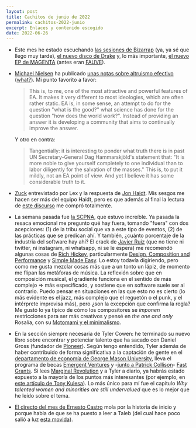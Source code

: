 ```yaml
---
layout: post
title: Cachitos de junio de 2022
permalink: cachitos-2022-junio
excerpt: Enlaces y contenido escogido
date: 2022-06-26
---
```


- Este mes he estado escuchando [las sesiones de Bizarrap](https://www.youtube.com/c/Bizarrap/videos) (ya, ya sé que llego muy tarde), [el nuevo disco de Drake](https://open.spotify.com/album/3cf4iSSKd8ffTncbtKljXw?si=GwasmxGgQsuaa9mTfyGdZg) y, lo más importante, [el nuevo EP de MAGENTA](https://open.spotify.com/album/7iR4dGg2MrmVagELFMdpJI?si=6z0L4KZWSJqIDNoZQX0EyA) (antes eran [FAUVE](https://www.youtube.com/watch?v=wDxchoqHQbg)).
- [Michael Nielsen](https://twitter.com/michael_nielsen) ha publicado [unas notas sobre altruismo efectivo](https://michaelnotebook.com/eanotes/) ([what?](https://www.effectivealtruism.org/articles/introduction-to-effective-altruism)). Mi punto favorito a favor:
    >This is, to me, one of the most attractive and powerful features of EA. It makes it very different to most ideologies, which are often rather static. EA is, in some sense, an attempt to do for the question "what is the good?" what science has done for the question "how does the world work?". Instead of providing an answer it is developing a community that aims to continually improve the answer.

    Y otro en contra:
    >Tangentially: it is interesting to ponder what truth there is in past UN Secretary-General Dag Hammarskjöld's statement that: "It is more noble to give yourself completely to one individual than to labor diligently for the salvation of the masses." This is, to put it mildly, not an EA point of view. And yet I believe it has some considerable truth to it.
- [Zuck](https://www.youtube.com/watch?v=5zOHSysMmH0) entrevistado por Lex y la respuesta de [Jon Haidt](https://www.youtube.com/watch?v=f0un-l1L8Zw). Mis sesgos me hacen ser más del equipo Haidt, pero es que además al final la lectura de [este discurso](https://twitter.com/raquelbars/status/1534089610342432770) me compró totalmente.
- La semana pasada fue [la SCPNA](https://pamplonaswcraft.com/), que estuvo increíble. Ya pasada la resaca emocional me pregunto qué hay fuera, tomando "fuera" con dos acepciones: (1) de la tribu social que va a este tipo de eventos, (2) de las prácticas que se predican ahí. Y también, ¿cuánto porcentaje de la industria del software hay ahí? El crack de [Javier Ruiz](https://es.linkedin.com/in/jruiza) (que no tiene ni twitter, ni instagram, ni whatsapp, ni se le espera) me recomendó algunas cosas de [Rich Hickey](https://github.com/tallesl/Rich-Hickey-fanclub), particularmente [Design, Composition and Performance](https://www.infoq.com/presentations/Design-Composition-Performance/) y [Simple Made Easy](https://www.infoq.com/presentations/Simple-Made-Easy/). Lo estoy todavía digiriendo, pero como me gusta mezclar cosas más que a un tonto un lápiz, de momento me flipan las metáforas de música. La reflexión sobre que en composición musical, el gradiente funciona en el sentido de más complejo => más especificado, y sostiene que en software suele ser al contrario. Puedo pensar en situaciones en las que esto no es cierto (lo más evidente es el jazz, más complejo que el reguetón o el punk, y el intérprete improvisa más), pero ¿son la excepción que confirma la regla? Me gustó lo ya típico de cómo los compositores se _imponen_ restricciones para ser más creativos y pensé en _the one and only_ Rosalía, con su [Motomami y el minimalismo](https://youtu.be/8xGgFmoLRAE?t=1078).
- En la sección siempre necesaria de Tyler Cowen: he terminado su nuevo libro sobre encontrar y potenciar talento que ha sacado con Daniel Gross (fundador de [Pioneer](https://pioneer.app/)). Según tengo entendido, Tyler además de haber contribuido de forma significativa a la captación de gente en el [departamento de economía de George Mason University](https://economics.gmu.edu/people/full_time_faculty), lleva el programa de becas [Emergent Ventures](https://www.mercatus.org/emergent-ventures) y -[junto a Patrick Collison]((https://youtu.be/E1xRkJiNZuw))- [Fast Grants](https://fastgrants.org/). Si lees [Marginal Revolution](https://marginalrevolution.com/) y a Tyler a diario, ya habrás estado expuesto a la mayoría de los puntos más interesantes (por ejemplo, en [este artículo de Tony Kulesa](https://kulesa.substack.com/p/tyler-cowen-is-the-best-curator-of)). Lo más único para mí fue el capítulo _Why talented women and minorities are still undervalued_ que es lo mejor que he leído sobre el tema.
- [El directo del mes de Ernesto Castro](https://www.youtube.com/watch?v=eDufhkz54VU) mola por la historia de inicio y porque habla de que se ha puesto a leer a Taleb (del cual hace poco salió a luz [esta movida](https://twitter.com/normonics/status/1539632834314379265)).